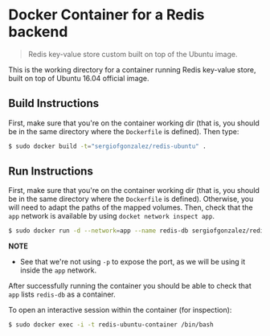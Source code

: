 # Docker Container for a Redis backend
> Redis key-value store custom built on top of the Ubuntu image.

This is the working directory for a container running Redis key-value store, built on top of Ubuntu 16.04 official image. 

## Build Instructions

First, make sure that you're on the container working dir (that is, you should be in the same directory where the `Dockerfile` is defined).
Then type:
```bash
$ sudo docker build -t="sergiofgonzalez/redis-ubuntu" .
```

## Run Instructions
First, make sure that you're on the container working dir (that is, you should be in the same directory where the `Dockerfile` is defined). Otherwise, you will need to adapt the paths of the mapped volumes.
Then, check that the `app` network is available by using `docket network inspect app`.

```bash
$ sudo docker run -d --network=app --name redis-db sergiofgonzalez/redis-ubuntu
```
**NOTE**
+ See that we're not using `-p` to expose the port, as we will be using it inside the `app` network.

After successfully running the container you should be able to check that `app` lists `redis-db` as a container.

To open an interactive session within the container (for inspection):
```bash
$ sudo docker exec -i -t redis-ubuntu-container /bin/bash
```